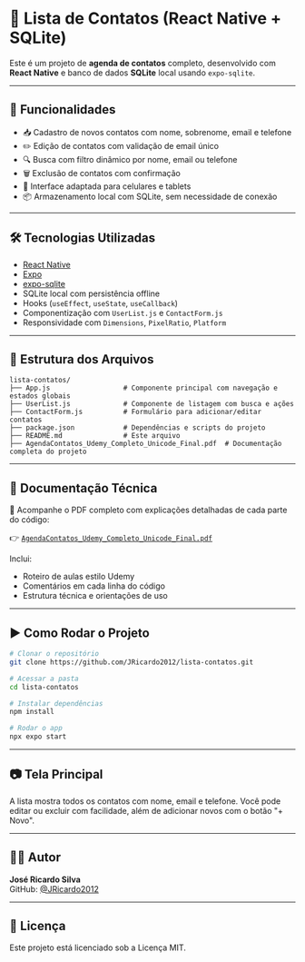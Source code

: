 # 📇 Lista de Contatos (React Native + SQLite)

Este é um projeto de **agenda de contatos** completo, desenvolvido com **React Native** e banco de dados **SQLite** local usando `expo-sqlite`.

---

## 🚀 Funcionalidades

- 📥 Cadastro de novos contatos com nome, sobrenome, email e telefone
- ✏️ Edição de contatos com validação de email único
- 🔍 Busca com filtro dinâmico por nome, email ou telefone
- 🗑️ Exclusão de contatos com confirmação
- 📱 Interface adaptada para celulares e tablets
- 📦 Armazenamento local com SQLite, sem necessidade de conexão

---

## 🛠️ Tecnologias Utilizadas

- [React Native](https://reactnative.dev/)
- [Expo](https://expo.dev/)
- [expo-sqlite](https://docs.expo.dev/versions/latest/sdk/sqlite/)
- SQLite local com persistência offline
- Hooks (`useEffect`, `useState`, `useCallback`)
- Componentização com `UserList.js` e `ContactForm.js`
- Responsividade com `Dimensions`, `PixelRatio`, `Platform`

---

## 📂 Estrutura dos Arquivos

```
lista-contatos/
├── App.js                  # Componente principal com navegação e estados globais
├── UserList.js             # Componente de listagem com busca e ações
├── ContactForm.js          # Formulário para adicionar/editar contatos
├── package.json            # Dependências e scripts do projeto
├── README.md               # Este arquivo
├── AgendaContatos_Udemy_Completo_Unicode_Final.pdf  # Documentação completa do projeto
```

---

## 📄 Documentação Técnica

📘 Acompanhe o PDF completo com explicações detalhadas de cada parte do código:

👉 [`AgendaContatos_Udemy_Completo_Unicode_Final.pdf`](./AgendaContatos_Udemy_Completo_Unicode_Final.pdf)

Inclui:
- Roteiro de aulas estilo Udemy
- Comentários em cada linha do código
- Estrutura técnica e orientações de uso

---

## ▶️ Como Rodar o Projeto

```bash
# Clonar o repositório
git clone https://github.com/JRicardo2012/lista-contatos.git

# Acessar a pasta
cd lista-contatos

# Instalar dependências
npm install

# Rodar o app
npx expo start
```

---

## 📷 Tela Principal

A lista mostra todos os contatos com nome, email e telefone.
Você pode editar ou excluir com facilidade, além de adicionar novos com o botão "+ Novo".

---

## 👨‍💻 Autor

**José Ricardo Silva**  
GitHub: [@JRicardo2012](https://github.com/JRicardo2012)

---

## 📝 Licença

Este projeto está licenciado sob a Licença MIT.
